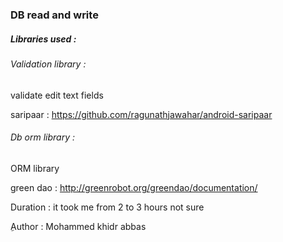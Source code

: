 ### DB read and write

##### Libraries used :

###### Validation library : 
validate edit text fields 

saripaar : https://github.com/ragunathjawahar/android-saripaar

###### Db orm library :
ORM library 

green dao : http://greenrobot.org/greendao/documentation/




Duration : it took me from 2 to 3  hours  not sure

ِAuthor : Mohammed khidr abbas 
